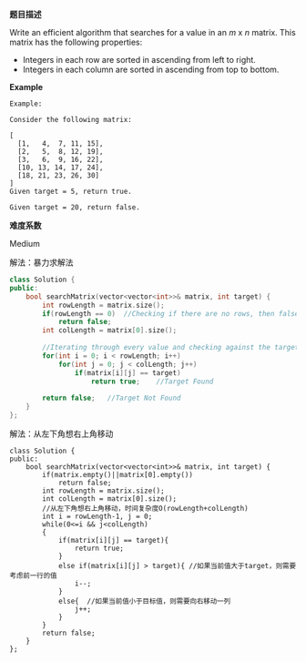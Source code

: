 **题目描述**   

Write an efficient algorithm that searches for a value in an *m* x *n* matrix. This matrix has the following properties:

- Integers in each row are sorted in ascending from left to right.
- Integers in each column are sorted in ascending from top to bottom.

**Example**

```
Example:

Consider the following matrix:

[
  [1,   4,  7, 11, 15],
  [2,   5,  8, 12, 19],
  [3,   6,  9, 16, 22],
  [10, 13, 14, 17, 24],
  [18, 21, 23, 26, 30]
]
Given target = 5, return true.

Given target = 20, return false.
```

**难度系数**    

Medium 

解法：暴力求解法

```c++
class Solution {
public:
    bool searchMatrix(vector<vector<int>>& matrix, int target) {
        int rowLength = matrix.size(); 
        if(rowLength == 0)  //Checking if there are no rows, then false
            return false;
        int colLength = matrix[0].size();
        
        //Iterating through every value and checking against the target
        for(int i = 0; i < rowLength; i++)
            for(int j = 0; j < colLength; j++)
                if(matrix[i][j] == target)
                    return true;    //Target Found
        
        return false;   //Target Not Found
    }
};
```

解法：从左下角想右上角移动

```
class Solution {
public:
    bool searchMatrix(vector<vector<int>>& matrix, int target) {
        if(matrix.empty()||matrix[0].empty())
            return false;
        int rowLength = matrix.size();
        int colLength = matrix[0].size();
        //从左下角想右上角移动，时间复杂度O(rowLength+colLength)
        int i = rowLength-1, j = 0;
        while(0<=i && j<colLength)
        {
            if(matrix[i][j] == target){
                return true;
            }
            else if(matrix[i][j] > target){ //如果当前值大于target，则需要考虑前一行的值
                i--;
            }
            else{  //如果当前值小于目标值，则需要向右移动一列
                j++;
            }
        }
        return false;
    }
};

```

